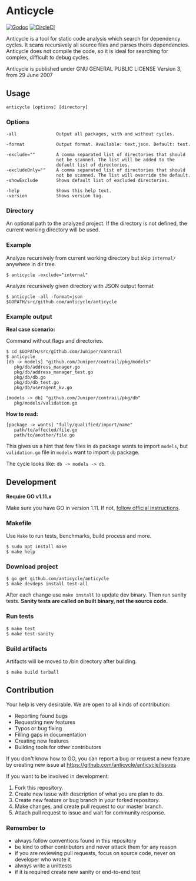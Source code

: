 # Anticycle

[![Godoc](https://godoc.org/github.com/anticycle/anticycle?status.svg)](https://godoc.org/github.com/anticycle/anticycle)
[![CircleCI](https://circleci.com/gh/anticycle/anticycle.svg?style=svg)](https://circleci.com/gh/anticycle/anticycle)

Anticycle is a tool for static code analysis which search for
dependency cycles. It scans recursively all source files and
parses theirs dependencies. Anticycle does not compile the code,
so it is ideal for searching for complex, difficult to debug cycles.

Anticycle is published under GNU GENERAL PUBLIC LICENSE Version 3, from 29 June 2007

## Usage

```
anticycle [options] [directory]
```

### Options

```
-all               Output all packages, with and without cycles.

-format            Output format. Available: text,json. Default: text.

-exclude=""        A comma separated list of directories that should
                   not be scanned. The list will be added to the
                   default list of directories.
-excludeOnly=""    A comma separated list of directories that should
                   not be scanned. The list will override the default.
-showExclude       Shows default list of excluded directories.

-help              Shows this help text.
-version           Shows version tag.
```

### Directory

An optional path to the analyzed project. If the directory is not
defined, the current working directory will be used.

### Example

Analyze recursively from current working directory but skip `internal/` anywhere in dir tree.

```console
$ anticycle -exclude="internal"
```

Analyze recursively given directory with JSON output format

```console
$ anticycle -all -format=json $GOPATH/src/github.com/anticycle/anticycle
```

### Example output

**Real case scenario:**

Command without flags and directories.

```console
$ cd $GOPATH/src/github.com/Juniper/contrail
$ anticycle
[db -> models] "github.com/Juniper/contrail/pkg/models"
   pkg/db/address_manager.go
   pkg/db/address_manager_test.go
   pkg/db/db.go
   pkg/db/db_test.go
   pkg/db/useragent_kv.go

[models -> db] "github.com/Juniper/contrail/pkg/db"
   pkg/models/validation.go

```

**How to read:**

```console
[package -> wants] "fully/qualified/import/name"
   path/to/affected/file.go
   path/to/another/file.go
```

This gives us a hint that few files in `db` package wants to import `models`, but
`validation.go` file in `models` want to import `db` package.

The cycle looks like: `db -> models -> db`.

## Development

**Require GO v1.11.x**

Make sure you have GO in version 1.11. If not, [follow official instructions](https://golang.org/doc/install).

### Makefile

Use `Make` to run tests, benchmarks, build process and more.

```console
$ sudo apt install make
$ make help
```

### Download project

```console
$ go get github.com/anticycle/anticycle
$ make devdeps install test-all
```

After each change use `make install` to update dev binary. Then run sanity tests.
**Sanity tests are called on built binary, not the source code.**

### Run tests

```console
$ make test
$ make test-sanity
```

### Build artifacts

Artifacts will be moved to /bin directory after building.

```console
$ make build tarball
```

## Contribution

Your help is very desirable. We are open to all kinds of contribution:

- Reporting found bugs
- Requesting new features
- Typos or bug fixing
- Filling gaps in documentation
- Creating new features
- Building tools for other contributors

If you don't know how to GO, you can report a bug or request a new feature by
creating new issue at https://github.com/anticycle/anticycle/issues

If you want to be involved in development:

1. Fork this repository.
2. Create new issue with description of what you are plan to do.
3. Create new feature or bug branch in your forked repository.
4. Make changes, and create pull request to our master branch.
5. Attach pull request to issue and wait for community response.

### Remember to

- always follow conventions found in this repository
- be kind to other contributors and never attack them for any reason
- if you are reviewing pull requests, focus on source code, never on developer who wrote it
- always write a unittests
- if it is required create new sanity or end-to-end test
